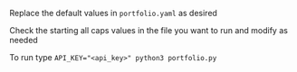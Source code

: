 Replace the default values in `portfolio.yaml` as desired

Check the starting all caps values in the file you want to run and modify as needed

To run type `API_KEY="<api_key>" python3 portfolio.py`